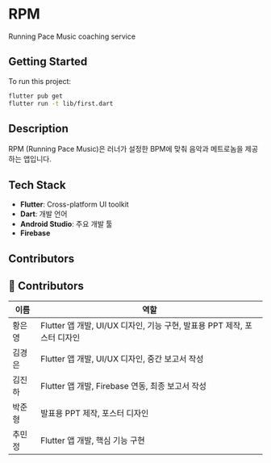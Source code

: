 # RPM

Running Pace Music coaching service

## Getting Started

To run this project:

```bash
flutter pub get
flutter run -t lib/first.dart
```
## Description

RPM (Running Pace Music)은 러너가 설정한 BPM에 맞춰 음악과 메트로놈을 제공하는 앱입니다. 

## Tech Stack

- **Flutter**: Cross-platform UI toolkit
- **Dart**: 개발 언어
- **Android Studio**: 주요 개발 툴
- **Firebase**

## Contributors

## 👥 Contributors

| 이름     | 역할                                                         |
|----------|--------------------------------------------------------------|
| 황은영   | Flutter 앱 개발, UI/UX 디자인, 기능 구현, 발표용 PPT 제작, 포스터 디자인    |
| 김경은   | Flutter 앱 개발, UI/UX 디자인, 중간 보고서 작성               |
| 김진하   | Flutter 앱 개발, Firebase 연동, 최종 보고서 작성              |
| 박준형   | 발표용 PPT 제작, 포스터 디자인                                |
| 추민정   | Flutter 앱 개발, 핵심 기능 구현                              |


